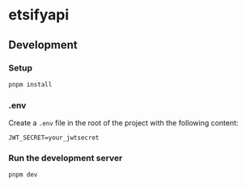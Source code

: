 # etsifyapi

## Development

### Setup

```bash
pnpm install
```

### .env

Create a `.env` file in the root of the project with the following content:

```
JWT_SECRET=your_jwtsecret
```

### Run the development server

```bash
pnpm dev
```
